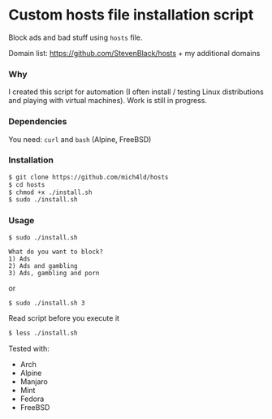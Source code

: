 # Custom hosts file installation script
Block ads and bad stuff using `hosts` file.

Domain list: https://github.com/StevenBlack/hosts + my additional domains

### Why
I created this script for automation (I often install / testing Linux distributions and playing with virtual machines). Work is still in progress.

### Dependencies
You need: `curl` and `bash` (Alpine, FreeBSD)

### Installation
```bash
$ git clone https://github.com/mich4ld/hosts
$ cd hosts
$ chmod +x ./install.sh
$ sudo ./install.sh
```

### Usage
```
$ sudo ./install.sh

What do you want to block?
1) Ads
2) Ads and gambling
3) Ads, gambling and porn
```

or

```
$ sudo ./install.sh 3
```


Read script before you execute it
```bash
$ less ./install.sh
```
Tested with:
- Arch
- Alpine
- Manjaro
- Mint
- Fedora
- FreeBSD
